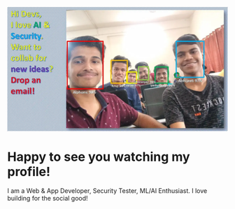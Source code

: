 
![](img001e.webp)
# Happy to see you watching my profile!
I am a Web & App Developer, Security Tester, ML/AI Enthusiast.
I love building for the social good!
